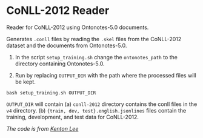 
# CoNLL-2012 Reader

Reader for CoNLL-2012 using Ontonotes-5.0 documents.

Generates `.conll` files by reading the `.skel` files from the CoNLL-2012 dataset and the documents from Ontonotes-5.0.

1. In the script `setup_training.sh` change the `ontonotes_path` to the directory containing Ontonotes-5.0.

2. Run by replacing `OUTPUT_DIR` with the path where the processed files will be kept.
 
```
bash setup_training.sh OUTPUT_DIR
```

`OUTPUT_DIR` will contain 
(a) `conll-2012` directory contains the conll files in the `v4` directory.
(b) `{train, dev, test}.english.jsonlines` files contain the training, development, and test data  for CoNLL-2012.


*The code is from [Kenton Lee](https://github.com/kentonl/e2e-coref)*
